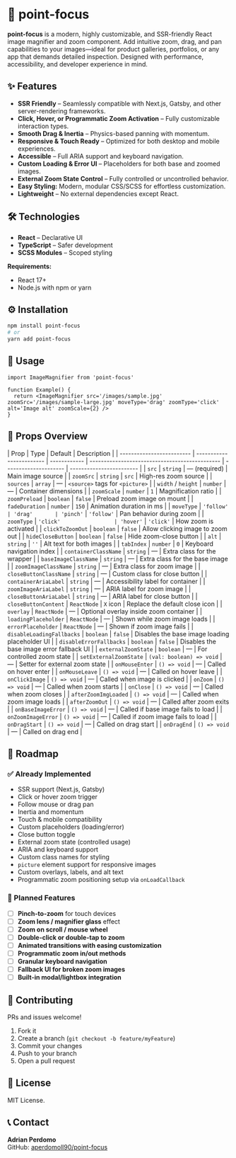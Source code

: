 # 🚀 point-focus

**point-focus** is a modern, highly customizable, and SSR-friendly React image magnifier and zoom component. Add intuitive zoom, drag, and pan capabilities to your images—ideal for product galleries, portfolios, or any app that demands detailed inspection. Designed with performance, accessibility, and developer experience in mind.

## ✨ Features

- **SSR Friendly** – Seamlessly compatible with Next.js, Gatsby, and other server-rendering frameworks.
- **Click, Hover, or Programmatic Zoom Activation** – Fully customizable interaction types.
- **Smooth Drag & Inertia** – Physics-based panning with momentum.
- **Responsive & Touch Ready** – Optimized for both desktop and mobile experiences.
- **Accessible** – Full ARIA support and keyboard navigation.
- **Custom Loading & Error UI** – Placeholders for both base and zoomed images.
- **External Zoom State Control** – Fully controlled or uncontrolled behavior.
- **Easy Styling:** Modern, modular CSS/SCSS for effortless customization.
- **Lightweight** – No external dependencies except React.

## 🛠️ Technologies

- **React** – Declarative UI
- **TypeScript** – Safer development
- **SCSS Modules** – Scoped styling

**Requirements:**

- React 17+
- Node.js with npm or yarn

## ⚙️ Installation

```bash
npm install point-focus
# or
yarn add point-focus
```

## 🚀 Usage

```tsx
import ImageMagnifier from 'point-focus'

function Example() {
  return <ImageMagnifier src='/images/sample.jpg' zoomSrc='/images/sample-large.jpg' moveType='drag' zoomType='click' alt='Image alt' zoomScale={2} />
}
```

## 🔧 Props Overview

| Prop                      | Type                     | Default      | Description                                    |
| ------------------------- | ------------------------ | ------------ | ---------------------------------------------- | --------------------- | ------------------------ |
| `src`                     | `string`                 | — (required) | Main image source                              |
| `zoomSrc`                 | `string`                 | `src`        | High-res zoom source                           |
| `sources`                 | `array`                  | —            | `<source>` tags for `<picture>`                |
| `width` / `height`        | `number`                 | —            | Container dimensions                           |
| `zoomScale`               | `number`                 | `1`          | Magnification ratio                            |
| `zoomPreload`             | `boolean`                | `false`      | Preload zoom image on mount                    |
| `fadeDuration`            | `number`                 | `150`        | Animation duration in ms                       |
| `moveType`                | `'follow'                | 'drag'       | 'pinch'`                                       | `'follow'`            | Pan behavior during zoom |
| `zoomType`                | `'click'                 | 'hover'`     | `'click'`                                      | How zoom is activated |
| `clickToZoomOut`          | `boolean`                | `false`      | Allow clicking image to zoom out               |
| `hideCloseButton`         | `boolean`                | `false`      | Hide zoom-close button                         |
| `alt`                     | `string`                 | `''`         | Alt text for both images                       |
| `tabIndex`                | `number`                 | `0`          | Keyboard navigation index                      |
| `containerClassName`      | `string`                 | —            | Extra class for the wrapper                    |
| `baseImageClassName`      | `string`                 | —            | Extra class for the base image                 |
| `zoomImageClassName`      | `string`                 | —            | Extra class for zoom image                     |
| `closeButtonClassName`    | `string`                 | —            | Custom class for close button                  |
| `containerAriaLabel`      | `string`                 | —            | Accessibility label for container              |
| `zoomImageAriaLabel`      | `string`                 | —            | ARIA label for zoom image                      |
| `closeButtonAriaLabel`    | `string`                 | —            | ARIA label for close button                    |
| `closeButtonContent`      | `ReactNode`              | `X` icon     | Replace the default close icon                 |
| `overlay`                 | `ReactNode`              | —            | Optional overlay inside zoom container         |
| `loadingPlaceholder`      | `ReactNode`              | —            | Shown while zoom image loads                   |
| `errorPlaceholder`        | `ReactNode`              | —            | Shown if zoom image fails                      |
| `disableLoadingFallbacks` | `boolean`                | `false`      | Disables the base image loading placeholder UI |
| `disableErrorFallbacks`   | `boolean`                | `false`      | Disables the base image error fallback UI      |
| `externalZoomState`       | `boolean`                | —            | For controlled zoom state                      |
| `setExternalZoomState`    | `(val: boolean) => void` | —            | Setter for external zoom state                 |
| `onMouseEnter`            | `() => void`             | —            | Called on hover enter                          |
| `onMouseLeave`            | `() => void`             | —            | Called on hover leave                          |
| `onClickImage`            | `() => void`             | —            | Called when image is clicked                   |
| `onZoom`                  | `() => void`             | —            | Called when zoom starts                        |
| `onClose`                 | `() => void`             | —            | Called when zoom closes                        |
| `afterZoomImgLoaded`      | `() => void`             | —            | Called when zoom image loads                   |
| `afterZoomOut`            | `() => void`             | —            | Called after zoom exits                        |
| `onBaseImageError`        | `() => void`             | —            | Called if base image fails to load             |
| `onZoomImageError`        | `() => void`             | —            | Called if zoom image fails to load             |
| `onDragStart`             | `() => void`             | —            | Called on drag start                           |
| `onDragEnd`               | `() => void`             | —            | Called on drag end                             |

## 🧭 Roadmap

### ✅ Already Implemented

- SSR support (Next.js, Gatsby)
- Click or hover zoom trigger
- Follow mouse or drag pan
- Inertia and momentum
- Touch & mobile compatibility
- Custom placeholders (loading/error)
- Close button toggle
- External zoom state (controlled usage)
- ARIA and keyboard support
- Custom class names for styling
- `picture` element support for responsive images
- Custom overlays, labels, and alt text
- Programmatic zoom positioning setup via `onLoadCallback`

### 🚧 Planned Features

- [ ] **Pinch-to-zoom** for touch devices
- [ ] **Zoom lens / magnifier glass** effect
- [ ] **Zoom on scroll / mouse wheel**
- [ ] **Double-click or double-tap to zoom**
- [ ] **Animated transitions with easing customization**
- [ ] **Programmatic zoom in/out methods**
- [ ] **Granular keyboard navigation**
- [ ] **Fallback UI for broken zoom images**
- [ ] **Built-in modal/lightbox integration**

## 🤝 Contributing

PRs and issues welcome!

1. Fork it
2. Create a branch (`git checkout -b feature/myFeature`)
3. Commit your changes
4. Push to your branch
5. Open a pull request

## 📄 License

MIT License.

## 📞 Contact

**Adrian Perdomo**  
GitHub: [aperdomoll90/point-focus](https://github.com/aperdomoll90/point-focus)
